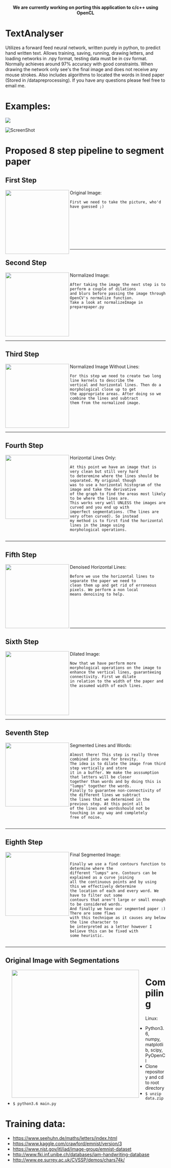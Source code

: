 <p align="center"><b>We are currently working on porting this application to c/c++ using OpenCL</b><br></p>

# TextAnalyser
Utilizes a forward feed neural network, written purely in python, to predict hand written text. Allows training, saving, running, drawing letters, and loading networks in .npy format, testing data must be in csv format. Normally achieves around 97% accuracy with good constraints. When drawing the network only see's the final image and does not receive any mouse strokes. Also includes algorithms to located the words in lined paper (Stored in /datapreprocessing). If you have any questions please feel free to email me.

# Examples:
<img src="/data/images/network.gif?raw=true">

![ScreenShot](https://i.imgur.com/9m7dtNu.png)

# Proposed 8 step pipeline to segment paper

## First Step

<img align="left" width="200" src="https://i.imgur.com/x6tt46N.jpg">


Original Image:
```
First we need to take the picture, who'd have guessed ;)









```

---


## Second Step

<img align="left" width="200" src="https://i.imgur.com/HvWZswJ.png">

Normalized Image:
```
After taking the image the next step is to perform a couple of dilations 
and blurs before passing the image through OpenCV's normalize function. 
Take a look at normalizeImage in preparepaper.py







```


---

## Third Step

<img align="left" width="200" src="https://i.imgur.com/K9jBH5j.png">

Normalized Image Without Lines:
```
For this step we need to create two long line kernels to describe the 
vertical and horizontal lines. Then do a morphological close up to get 
the appropriate areas. After doing so we combine the lines and subtract
them from the normalized image.






```

---

## Fourth Step

<img align="left" width="200" src="https://i.imgur.com/4x0nqw7.png">

Horizontal Lines Only:
```
At this point we have an image that is very clean but still very hard 
to deteremine where the lines should be separated. My original though 
was to use a horizontal histogram of the image and take the derivative 
of the graph to find the areas most likely to be where the lines are. 
This works very well UNLESS the images are curved and you end up with 
imperfect segmentations. (The lines are very often curved). So instead
my method is to first find the horizontal lines in the image using
morphological operations.


```

---


## Fifth Step

<img align="left" width="200" src="https://i.imgur.com/fq0BtGA.png">

Denoised Horizontal Lines:
```
Before we use the horizontal lines to separate the paper we need to
clean them up and get rid of erroneous pixels. We perform a non local
means denoising to help.







```

---


## Sixth Step

<img align="left" width="200" src="https://i.imgur.com/pdnot3s.png">

Dilated Image:
```
Now that we have perform more morphological operations on the image to
enhance the vertical lines, guaranteeing connectivity. First we dilate
in relation to the width of the paper and the assumed width of each lines.







```

---


## Seventh Step

<img align="left" width="200" src="https://i.imgur.com/dpCCh19.png">

Segmented Lines and Words:
```
Almost there! This step is really three combined into one for brevity.
The idea is to dilate the image from third step vertically and store 
it in a buffer. We make the asssumption that letters will be closer 
together than words and by doing this is "lumps" together the words. 
Finally to guarantee non-connectivity of the different lines we subtract 
the lines that we determined in the previous step. At this point all 
of the lines and wordsshould not be touching in any way and completely 
free of noise.


```

---


## Eighth Step

<img align="left" width="200" src="https://i.imgur.com/TiZgalM.png">

Final Segmented Image:
```
Finally we use a find contours function to determine where the 
different "lumps" are. Contours can be explained as a curve joining 
all the continuous points and by using this we effectively determine 
the location of each and every word. We have to filter out some 
contours that aren't large or small enough to be considered words. 
And finally we have our segmented paper :) There are some flaws
with this technique as it causes any below the line character to
be interpreted as a letter however I believe this can be fixed with
some heuristic.


```

---

##  Original Image with Segmentations
<img align="left" width="400" src="https://i.imgur.com/8omdE7u.jpg" hspace="20">


# Compiling
Linux:
  * Python3.6, numpy, matplotlib, scipy, PyOpenCl
  * Clone repository and cd to root directory
  * ```$ unzip data.zip```
  * ```$ python3.6 main.py```

# Training data:
  - https://www.seehuhn.de/maths/letters/index.html
  - https://www.kaggle.com/crawford/emnist/version/3
  - https://www.nist.gov/itl/iad/image-group/emnist-dataset
  - http://www.fki.inf.unibe.ch/databases/iam-handwriting-database
  - http://www.ee.surrey.ac.uk/CVSSP/demos/chars74k/
